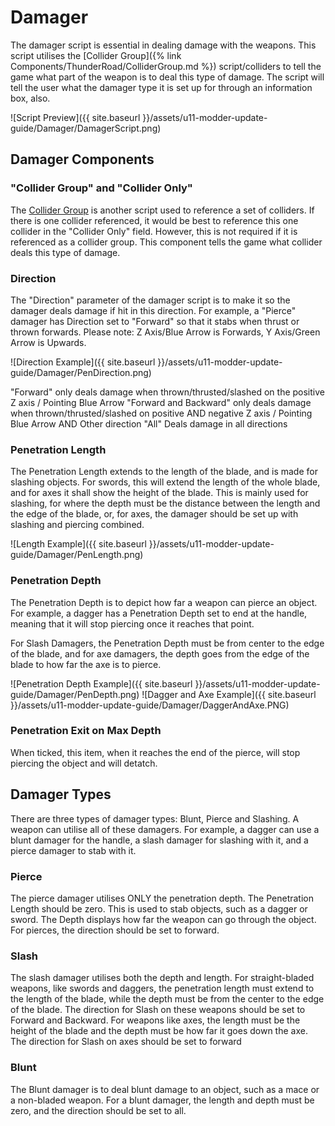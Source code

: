# Damager

The damager script is essential in dealing damage with the weapons. This script utilises the [Collider Group]({% link Components/ThunderRoad/ColliderGroup.md %}) script/colliders to tell the game what part of the weapon is to deal this type of damage. 
The script will tell the user what the damager type it is set up for through an information box, also.

![Script Preview]({{ site.baseurl }}/assets/u11-modder-update-guide/Damager/DamagerScript.png)

## Damager Components
### "Collider Group" and "Collider Only"
The [Collider Group](https://github.com/KospY/BasSDK/blob/gh-pages/Components/ThunderRoad/ColliderGroup.md) is another script used to reference a set of colliders. If there is one collider referenced, it would be best to reference this one collider in the "Collider Only" field. However, this is not required if it is referenced as a collider group. 
This component tells the game what collider deals this type of damage.

### Direction
The "Direction" parameter of the damager script is to make it so the damager deals damage if hit in this direction. For example, a "Pierce" damager has Direction set to "Forward" so that it stabs when thrust or thrown forwards.
Please note: Z Axis/Blue Arrow is Forwards, Y Axis/Green Arrow is Upwards.

![Direction Example]({{ site.baseurl }}/assets/u11-modder-update-guide/Damager/PenDirection.png)

"Forward" only deals damage when thrown/thrusted/slashed on the positive Z axis / Pointing Blue Arrow
"Forward and Backward" only deals damage when thrown/thrusted/slashed on positive AND negative Z axis / Pointing Blue Arrow AND Other direction
"All" Deals damage in all directions

### Penetration Length
The Penetration Length extends to the length of the blade, and is made for slashing objects. For swords, this will extend the length of the whole blade, and for axes it shall show the height of the blade. This is mainly used for slashing, for where the depth must be the distance between the length and the edge of the blade, or, for axes, the damager should be set up with slashing and piercing combined.

![Length Example]({{ site.baseurl }}/assets/u11-modder-update-guide/Damager/PenLength.png)

### Penetration Depth
The Penetration Depth is to depict how far a weapon can pierce an object. For example, a dagger has a Penetration Depth set to end at the handle, meaning that it will stop piercing once it reaches that point.

For Slash Damagers, the Penetration Depth must be from center to the edge of the blade, and for axe damagers, the depth goes from the edge of the blade to how far the axe is to pierce.

![Penetration Depth Example]({{ site.baseurl }}/assets/u11-modder-update-guide/Damager/PenDepth.png)  ![Dagger and Axe Example]({{ site.baseurl }}/assets/u11-modder-update-guide/Damager/DaggerAndAxe.PNG)

### Penetration Exit on Max Depth

When ticked, this item, when it reaches the end of the pierce, will stop piercing the object and will detatch.

## Damager Types

There are three types of damager types: Blunt, Pierce and Slashing. A weapon can utilise all of these damagers. For example, a dagger can use a blunt damager for the handle, a slash damager for slashing with it, and a pierce damager to stab with it.

### Pierce

The pierce damager utilises ONLY the penetration depth. The Penetration Length should be zero. This is used to stab objects, such as a dagger or sword. 
The Depth displays how far the weapon can go through the object. For pierces, the direction should be set to forward.

### Slash

The slash damager utilises both the depth and length.
For straight-bladed weapons, like swords and daggers, the penetration length must extend to the length of the blade, while the depth must be from the center to the edge of the blade. The direction for Slash on these weapons should be set to Forward and Backward.
For weapons like axes, the length must be the height of the blade and the depth must be how far it goes down the axe. The direction for Slash on axes should be set to forward

### Blunt

The Blunt damager is to deal blunt damage to an object, such as a mace or a non-bladed weapon. For a blunt damager, the length and depth must be zero, and the direction should be set to all.
